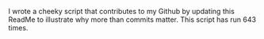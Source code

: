 I wrote a cheeky script that contributes to my Github by updating this ReadMe to illustrate why more than commits matter. This script has run 643 times.